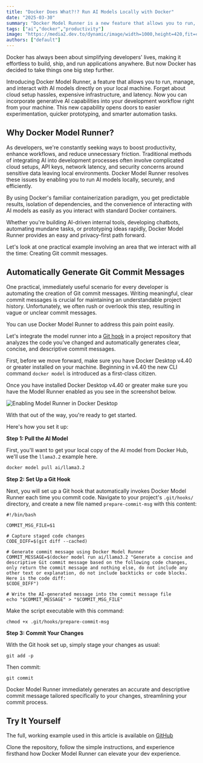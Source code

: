 ```yaml
---
title: "Docker Does What?!? Run AI Models Locally with Docker"
date: "2025-03-30"
summary: "Docker Model Runner is a new feature that allows you to run, manage, and interact with AI models directly on your local machine. Forget about cloud setup hassles, expensive infrastructure, and latency. Now you can incorporate generative AI capabilities into your development workflow right from your machine."
tags: ["ai","docker","productivity"]
image: "https://media2.dev.to/dynamic/image/width=1000,height=420,fit=cover,gravity=auto,format=auto/https%3A%2F%2Fdev-to-uploads.s3.amazonaws.com%2Fuploads%2Farticles%2Fbj1ve2hwdxafvxfwugqp.png"
authors: ["default"]
---
```


Docker has always been about simplifying developers' lives, making it effortless to build, ship, and run applications anywhere. But now Docker has decided to take things one big step further.

Introducing Docker Model Runner, a feature that allows you to run, manage, and interact with AI models directly on your local machine. Forget about cloud setup hassles, expensive infrastructure, and latency. Now you can incorporate generative AI capabilities into your development workflow right from your machine. This new capability opens doors to easier experimentation, quicker prototyping, and smarter automation tasks.

## Why Docker Model Runner?

As developers, we're constantly seeking ways to boost productivity, enhance workflows, and reduce unnecessary friction. Traditional methods of integrating AI into development processes often involve complicated cloud setups, API keys, network latency, and security concerns around sensitive data leaving local environments. Docker Model Runner resolves these issues by enabling you to run AI models locally, securely, and efficiently.

By using Docker's familiar containerization paradigm, you get predictable results, isolation of dependencies, and the convenience of interacting with AI models as easily as you interact with standard Docker containers. 

Whether you're building AI-driven internal tools, developing chatbots, automating mundane tasks, or prototyping ideas rapidly, Docker Model Runner provides an easy and privacy-first path forward.

Let's look at one practical example involving an area that we interact with all the time: Creating Git commit messages.

## Automatically Generate Git Commit Messages

One practical, immediately useful scenario for every developer is automating the creation of Git commit messages. Writing meaningful, clear commit messages is crucial for maintaining an understandable project history. Unfortunately, we often rush or overlook this step, resulting in vague or unclear commit messages.

You can use Docker Model Runner to address this pain point easily. 

Let's integrate the model runner into a [Git hook](https://git-scm.com/book/en/v2/Customizing-Git-Git-Hooks) in a project repository that analyzes the code you've changed and automatically generates clear, concise, and descriptive commit messages.

First, before we move forward, make sure you have Docker Desktop v4.40 or greater installed on your machine. Beginning in v4.40 the new CLI command `docker model` is introduced as a first-class citizen.

Once you have installed Docker Desktop v4.40 or greater make sure you have the Model Runner enabled as you see in the screenshot below.

![Enabling Model Runner in Docker Desktop](https://dev-to-uploads.s3.amazonaws.com/uploads/articles/rjmkcaol3lm548ocz5ec.png)

With that out of the way, you're ready to get started.

Here's how you set it up:

**Step 1: Pull the AI Model**

First, you'll want to get your local copy of the AI model from Docker Hub, we'll use the `llama3.2` example here.

```bash
docker model pull ai/llama3.2
```

**Step 2: Set Up a Git Hook**

Next, you will set up a Git hook that automatically invokes Docker Model Runner each time you commit code. Navigate to your project's `.git/hooks/` directory, and create a new file named `prepare-commit-msg` with this content:

```
#!/bin/bash

COMMIT_MSG_FILE=$1

# Capture staged code changes
CODE_DIFF=$(git diff --cached)

# Generate commit message using Docker Model Runner
COMMIT_MESSAGE=$(docker model run ai/llama3.2 "Generate a concise and descriptive Git commit message based on the following code changes, only return the commit message and nothing else, do not include any other text or explanation, do not include backticks or code blocks. Here is the code diff:
$CODE_DIFF")

# Write the AI-generated message into the commit message file
echo "$COMMIT_MESSAGE" > "$COMMIT_MSG_FILE"
```

Make the script executable with this command:

```
chmod +x .git/hooks/prepare-commit-msg
```

**Step 3: Commit Your Changes**

With the Git hook set up, simply stage your changes as usual:

```
git add -p
```

Then commit:

```
git commit
```

Docker Model Runner immediately generates an accurate and descriptive commit message tailored specifically to your changes, streamlining your commit process.

## Try It Yourself

The full, working example used in this article is available on [GitHub](https://github.com/hummusonrails/docker-ai-model-runner-examples)

Clone the repository, follow the simple instructions, and experience firsthand how Docker Model Runner can elevate your dev experience.

